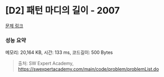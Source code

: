 # [D2] 패턴 마디의 길이 - 2007 

[문제 링크](https://swexpertacademy.com/main/code/problem/problemDetail.do?contestProbId=AV5P1kNKAl8DFAUq) 

### 성능 요약

메모리: 20,164 KB, 시간: 133 ms, 코드길이: 500 Bytes



> 출처: SW Expert Academy, https://swexpertacademy.com/main/code/problem/problemList.do